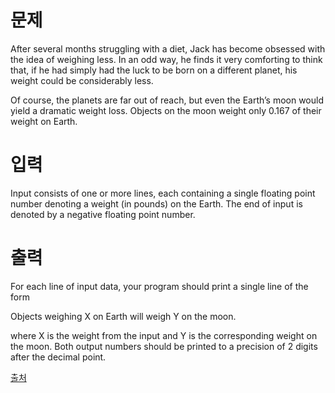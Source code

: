 # 문제

After several months struggling with a diet, Jack has become obsessed with the idea of weighing less. In an odd way, he finds it very comforting to think that, if he had simply had the luck to be born on a different planet, his weight could be considerably less.

Of course, the planets are far out of reach, but even the Earth’s moon would yield a dramatic weight loss. Objects on the moon weight only 0.167 of their weight on Earth.

# 입력

Input consists of one or more lines, each containing a single floating point number denoting a weight (in pounds) on the Earth. The end of input is denoted by a negative floating point number.

# 출력

For each line of input data, your program should print a single line of the form

Objects weighing X on Earth will weigh Y on the moon.

where X is the weight from the input and Y is the corresponding weight on the moon. Both output numbers should be printed to a precision of 2 digits after the decimal point.

[출처](https://www.acmicpc.net/problem/4714)
